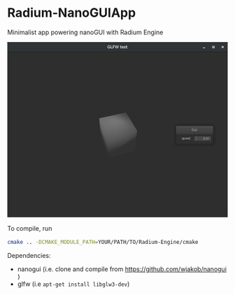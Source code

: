 # Radium-NanoGUIApp
Minimalist app powering nanoGUI with Radium Engine

![NanoGUI Radium App Screenshot](docs/screenshot.jpg)


To compile, run
```bash
cmake .. -DCMAKE_MODULE_PATH=YOUR/PATH/TO/Radium-Engine/cmake
```

Dependencies:
* nanogui (i.e. clone and compile from https://github.com/wjakob/nanogui )
* glfw (i.e `apt-get install libglw3-dev`)

